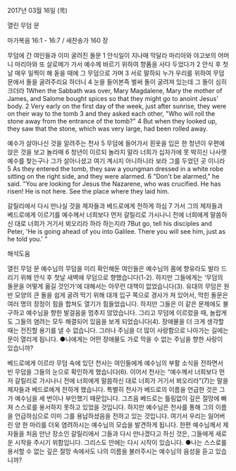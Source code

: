 2017년 03월 16일 (목)

열린 무덤 문



마가복음 16:1 - 16:7 / 새찬송가 160 장


무덤에 간 여인들과 이미 굴려진 돌문
1 안식일이 지나매 막달라 마리아와 야고보의 어머니 마리아와 또 살로메가 가서 예수께 바르기 위하여 향품을 사다 두었다가 2 안식 후 첫날 매우 일찍이 해 돋을 때에 그 무덤으로 가며 3 서로 말하되 누가 우리를 위하여 무덤 문에서 돌을 굴려주리요 하더니 4 눈을 들어본즉 벌써 돌이 굴려져 있는데 그 돌이 심히 크더라
1When the Sabbath was over, Mary Magdalene, Mary the mother of James, and Salome bought spices so that they might go to anoint Jesus' body. 2 Very early on the first day of the week, just after sunrise, they were on their way to the tomb 3 and they asked each other, "Who will roll the stone away from the entrance of the tomb?" 4 But when they looked up, they saw that the stone, which was very large, had been rolled away.

예수가 살아나신 것을 알려주는 천사
5 무덤에 들어가서 흰옷을 입은 한 청년이 우편에 앉은 것을 보고 놀라매 6 청년이 이르되 놀라지 말라 너희가 십자가에 못 박히신 나사렛 예수를 찾는구나 그가 살아나셨고 여기 계시지 아니하니라 보라 그를 두었던 곳 이니라
5 As they entered the tomb, they saw a youngman dressed in a white robe sitting on the right side, and they were alarmed. 6 "Don't be alarmed," he said. "You are looking for Jesus the Nazarene, who was
crucified. He has risen! He is not here. See the place where they laid him.

갈릴리에서 다시 만나실 것을 제자들과 베드로에게 전하게 하심
7 가서 그의 제자들과 베드로에게 이르기를 예수께서 너희보다 먼저 갈릴리로 가시나니 전에 너희에게 말씀하신 대로 너희가 거기서 뵈오리라 하라 하는지라
7But go, tell his disciples and Peter, 'He is going ahead of you into Galilee. There you will see him, just as he told you.' "

해석도움





열린 무덤 문
예수님의 무덤을 미리 확인해둔 여인들은 예수님의 몸에 향유라도 발라 드리기 위해 안식 후 첫날 새벽에 무덤으로 향했습니다(1-2). 하지만 그들에게는 ‘무덤의 돌문을 어떻게 옮길 것인가’에 대해서는 아무런 대책이 없었습니다(3). 유대의 무덤은 원반 모양의 큰 돌을 쉽게 굴려 막기 위해 대개 입구 쪽으로 경사가 져 있어서, 막힌 돌문은 여러 명의 장정이 힘을 합쳐도 열기가 힘들었습니다. 하지만 그들은 이 같은 문제에도 불구하고 예수님을 향한 발걸음을 멈추지 않았습니다. 그리고 무덤에 이르렀을 때, 놀랍게도 그들의 염려는 모두 해결되어 있음을 보게 되었습니다(4). 장애물을 더 크게 생각할 때는 전진할 용기를 낼 수 없습니다. 그러나 주님을 더 많이 사랑함으로 나아가는 길에는 문이 열리게 됩니다.
●나에게는 어떤 장애물도 가로 막을 수 없는 주님을 향한 사랑이 있습니까?

베드로에게 이르라
무덤 속에 있던 천사는 여인들에게 예수님의 부활 소식을 전하면서 빈 무덤을 그들의 눈으로 확인하게 했습니다(6). 이어서 천사는 “예수께서 너희보다 먼저 갈릴리로 가시나니 전에 너희에게 말씀하신 대로 너희가 거기서 뵈오리라”(7)는 말을 제자들과 베드로에게 전하게 했습니다. 특별히 천사가 베드로의 이름을 언급한 것은 그가 예수님을 세 번이나 부인했기 때문입니다. 그즈음 베드로는 틀림없이 깊은 절망에 빠져 스스로를 용서하지 못하고 있었을 것입니다. 하지만 예수님은 천사를 통해 그의 이름을 언급하심으로 이미 그를 용납하셨음을 전하고 있는 것입니다. 여기서 우리는 잃어버린 양 한 마리를 더욱 염려하시는 예수님의 모습을 발견하게 됩니다. 한편 예수님께서 제자들을 처음 만난 장소인 갈릴리에서 그들과 다시 만나겠다고 하신 것은, 그들에게 새로운 시작을 주시기 위함입니다. 그리스도 안에는 다시 시작이 있습니다.
●나는 스스로를 용서할 수 없는 깊은 절망 속에서도 나의 이름을 불러주시는 예수님의 음성을 듣고 있습니까?